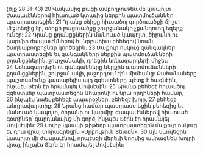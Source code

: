(Ելք 28.31-43)
20 Վակասից բացի ամբողջութեամբ կապոյտ ժապաւէններով հիւսուած կտաւից ներքին պատմուճաններ պատրաստեցին: 21 Դրանց օձիքը հիւսածոյ գործուածքի ճիշտ մէջտեղից էր, օձիքի բացուածքը շուրջանակի չքանդուող եզերք ունէր: 22 Դրանց քղանցքներին մանուած կապոյտ, ծիրանի ու կարմիր ժապաւէններով եւ նրբահիւս բեհեզով նռան ծաղկաբողբոջներ գործեցին: 23 Մաքուր ոսկուց զանգակներ պատրաստեցին եւ զանգակները ներքին պատմուճանների քղանցքներին, շուրջանակի, դրեցին նռնազարդերի միջեւ: 24 Նռնազարդերն ու զանգակները ներքին պատմուճանների քղանցքներին, շուրջանակի, յաջորդում էին միմեանց: Քահանաները պաշտամունք կատարելիս այդ զգեստները պէտք է հագնէին, ինչպէս Տէրն էր հրամայել Մովսէսին:
25 Նրանք բեհեզէ հիւսածոյ զգեստներ պատրաստեցին Ահարոնի ու նրա որդիների համար, 26 ինչպէս նաեւ բեհեզէ ապարօշներ, բեհեզէ խոյր, 27 բեհեզէ անդրավարտիք: 28 Նրանց համար պատրաստեցին բեհեզից եւ մանուած կապոյտ, ծիրանի ու կարմիր ժապաւէններով հիւսուած գօտիներ՝ զարդանախշ մի գործ, ինչպէս Տէրն էր հրամայել Մովսէսին: 29 Սուրբ պսակի թիթեղը պատրաստեցին մաքուր ոսկուց եւ դրա վրայ փորագրեցին «Սրբութիւն Տեառն»:
30 Այն կապեցին կապոյտ մի ժապաւէնով, որպէսզի վերեւի կողմից ամրացնեն խոյրի վրայ, ինչպէս Տէրն էր հրամայել Մովսէսին:
